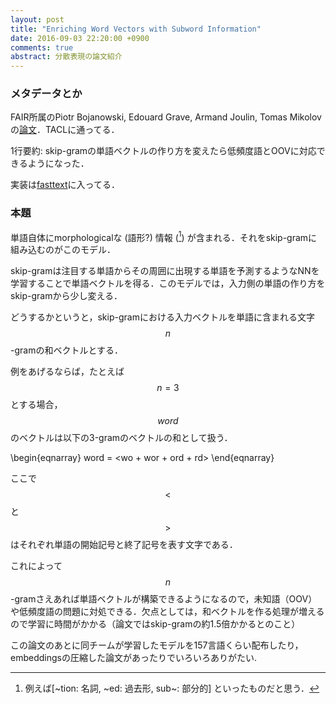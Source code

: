 ```yaml
---
layout: post
title: "Enriching Word Vectors with Subword Information"
date: 2016-09-03 22:20:00 +0900
comments: true
abstract: 分散表現の論文紹介
---
```


### メタデータとか

FAIR所属のPiotr Bojanowski, Edouard Grave, Armand Joulin, Tomas Mikolovの[論文](https://arxiv.org/pdf/1607.04606.pdf)．TACLに通ってる．


1行要約:
skip-gramの単語ベクトルの作り方を変えたら低頻度語とOOVに対応できるようになった．

実装は[fasttext](https://fasttext.cc/)に入ってる．


### 本題

単語自体にmorphologicalな (語形?) 情報 ([^ex]) が含まれる．それをskip-gramに組み込むのがこのモデル．

skip-gramは注目する単語からその周囲に出現する単語を予測するようなNNを学習することで単語ベクトルを得る．このモデルでは，入力側の単語の作り方をskip-gramから少し変える．

どうするかというと，skip-gramにおける入力ベクトルを単語に含まれる文字 $$n$$ -gramの和ベクトルとする．

例をあげるならば，たとえば $$n=3$$ とする場合， $$word$$ のベクトルは以下の3-gramのベクトルの和として扱う．

\begin{eqnarray}
word  = \<wo  + wor  + ord  + rd\>
\end{eqnarray}

ここで $$<$$ と $$>$$ はそれぞれ単語の開始記号と終了記号を表す文字である．

これによって $$n$$ -gramさえあれば単語ベクトルが構築できるようになるので，未知語（OOV）や低頻度語の問題に対処できる．欠点としては，和ベクトルを作る処理が増えるので学習に時間がかかる（論文ではskip-gramの約1.5倍かかるとのこと）

この論文のあとに同チームが学習したモデルを157言語くらい配布したり，embeddingsの圧縮した論文があったりでいろいろありがたい.


[^ex]: 例えば[~tion: 名詞, ~ed: 過去形, sub~: 部分的] といったものだと思う．
